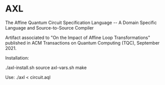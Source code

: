 # AXL
The Affine Quantum Circuit Specification Language -- A Domain Specific Language and Source-to-Source Compiler

Artifact associated to "On the Impact of Affine Loop Transformations" published in ACM Transactions on Quantum Computing (TQC), September 2021.

Installation:

./axl-install.sh
source axl-vars.sh
make

Use:
./axl < circuit.aql
